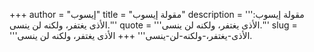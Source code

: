 +++
author = "إيسوب"
title = "مقولة إيسوب"
description = '''مقولة إيسوب: الأذى يغتفر، ولكنه لن ينسى.'''
quote = '''الأذى يغتفر، ولكنه لن ينسى.'''
slug = '''الأذى-يغتفر،-ولكنه-لن-ينسى'''
+++
الأذى يغتفر، ولكنه لن ينسى.
